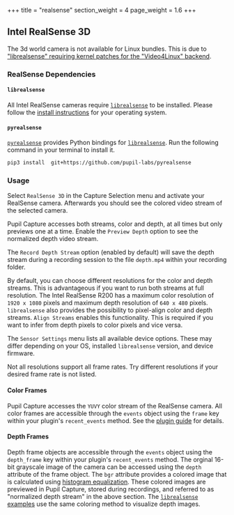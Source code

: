 +++
title = "realsense"
section_weight = 4
page_weight = 1.6
+++

## Intel RealSense 3D

<aside class="notice">
The 3d world camera is not available for Linux bundles. This is due to <a href="https://github.com/IntelRealSense/librealsense/blob/66e42069837ed6e0eb46351cc4aa2acca49a4728/doc/installation.md#video4linux-backend-preparation">"librealsense" requiring kernel patches for the "Video4Linux" backend</a>.
</aside>

### RealSense Dependencies

#### `librealsense`

All Intel RealSense cameras require [`librealsense`](https://github.com/IntelRealSense/librealsense/) to be installed. Please follow the [install instructions](https://github.com/IntelRealSense/librealsense/#table-of-contents) for your operating system.

#### `pyrealsense`

[`pyrealsense`](https://github.com/pupil-labs/pyrealsense) provides Python bindings for [`librealsense`](#librealsense). Run the following command in your terminal to install it.

```bash
pip3 install  git+https://github.com/pupil-labs/pyrealsense
```

### Usage

Select `RealSense 3D` in the Capture Selection menu and activate your RealSense camera. Afterwards you should see the colored video stream of the selected camera.

Pupil Capture accesses both streams, color and depth, at all times but only previews one at a time. Enable the `Preview Depth` option to see the normalized depth video stream.

The `Record Depth Stream` option (enabled by default) will save the depth stream during a recording session to the file `depth.mp4` within your recording folder.

By default, you can choose different resolutions for the color and depth streams. This is advantageous if you want to run both streams at full resolution. The Intel RealSense R200 has a maximum color resolution of `1920 x 1080` pixels and maximum depth resolution of `640 x 480` pixels. `librealsense` also provides the possibility to pixel-align color and depth streams. `Align Streams` enables this functionality. This is required if you want to infer from depth pixels to color pixels and vice versa.

The `Sensor Settings` menu lists all available device options. These may differ depending on your OS, installed `librealsense` version, and device firmware.


<aside class="faq">
Not all resolutions support all frame rates. Try different resolutions if your desired frame rate is not listed.
</aside>


#### Color Frames

Pupil Capture accesses the `YUVY` color stream of the RealSense camera. All color frames are accessible through the `events` object using the `frame` key within your plugin's `recent_events` method. See the [plugin guide](#plugin-guide) for details.

#### Depth Frames

Depth frame objects are accessible through the `events` object using the `depth_frame` key within your plugin's `recent_events` method. The orginal 16-bit grayscale image of the camera can be accessed using the `depth` attribute of the frame object. The `bgr` attribute provides a colored image that is calculated using [histogram equalization](https://en.wikipedia.org/wiki/Histogram_equalization). These colored images are previewed in Pupil Capture, stored during recordings, and referred to as "normalized depth stream" in the above section. The [`librealsense` examples](https://github.com/IntelRealSense/librealsense/tree/master/examples) use the same coloring method to visualize depth images.
